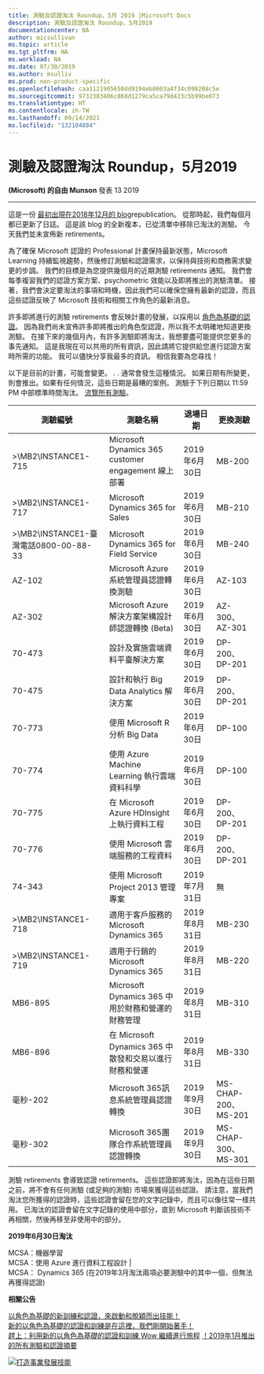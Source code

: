 ```yaml
---
title: 測驗及認證淘汰 Roundup，5月 2019 |Microsoft Docs
description: 測驗及認證淘汰 Roundup，5月2019
documentationcenter: NA
author: micsullivan
ms.topic: article
ms.tgt_pltfrm: NA
ms.workload: NA
ms.date: 07/30/2019
ms.author: msulliv
ms.prod: non-product-specific
ms.openlocfilehash: caa1121905650dd9194eb8603a4f34c098208c5e
ms.sourcegitcommit: 9732383406c868d1279ca5ca79d423c5b99be073
ms.translationtype: HT
ms.contentlocale: zh-TW
ms.lasthandoff: 09/14/2021
ms.locfileid: "132104884"
---
```

# <a name="exam-and-certification-retirement-roundup-may-2019"></a>測驗及認證淘汰 Roundup，5月2019

**(Microsoft) 的自由 Munson** 發表 13 2019

___

這是一份 [最初出現在2018年12月的 blog](https://www.microsoft.com/en-us/learning/community-blog-post.aspx?BlogId=8&Id=375189)republication。 從那時起，我們每個月都已更新了日誌。 這是該 blog 的全新複本，已從清單中移除已淘汰的測驗。 今天我們並未宣佈新 retirements。

為了確保 Microsoft 認證的 Professional 計畫保持最新狀態，Microsoft Learning 持續監視趨勢，然後修訂測驗和認證需求，以保持與技術和商務需求變更的步調。 我們的目標是為您提供幾個月的近期測驗 retirements 通知。 我們會每季複習我們的認證方案方案、psychometric 效能以及即將推出的測驗清單。 接著，我們會決定要淘汰的事項和時機，因此我們可以確保您擁有最新的認證，而且這些認證反映了 Microsoft 技術和相關工作角色的最新消息。

許多即將進行的測驗 retirements 會反映計畫的發展，以採用以 [角色為基礎的認證](https://www.microsoft.com/en-us/learning/community-blog-post.aspx?BlogId=8&Id=375159)。 因為我們尚未宣佈許多即將推出的角色型認證，所以我不太明確地知道更換測驗。 在接下來的幾個月內，有許多測驗即將淘汰，我想要盡可能提供您更多的事先通知。 這是我現在可以共用的所有資訊，因此請將它提供給您進行認證方案時所需的功能。 我可以儘快分享我最多的資訊。 相信我要為您尋找！

以下是目前的計畫，可能會變更。 . . 通常會發生這種情況。 如果日期有所變更，則會推出。如果有任何情況，這些日期是最糟的案例。 測驗于下列日期以 11:59 PM 中部標準時間淘汰。 [流覽所有測驗](https://www.microsoft.com/learning/exam-list.aspx)。

| 測驗編號 | 測驗名稱 | 退場日期 | 更換測驗  |
| --- | --- | --- | --- |
| >\MB2\INSTANCE1-715 | Microsoft Dynamics 365 customer engagement 線上部署 | 2019年6月30日 | MB-200 |
| >\MB2\INSTANCE1-717 | Microsoft Dynamics 365 for Sales | 2019年6月30日 | MB-210 |
| >\MB2\INSTANCE1-臺灣電話0800-00-88-33 | Microsoft Dynamics 365 for Field Service | 2019年6月30日 | MB-240 |
| AZ-102 | Microsoft Azure系統管理員認證轉換測驗 | 2019年6月30日 | AZ-103 |
| AZ-302 | Microsoft Azure解決方案架構設計師認證轉換 (Beta)  | 2019年6月30日 | AZ-300、AZ-301 |
| 70-473 | 設計及實施雲端資料平臺解決方案 | 2019年6月30日 | DP-200、DP-201 |
| 70-475 | 設計和執行 Big Data Analytics 解決方案 | 2019年6月30日 | DP-200、DP-201 |
| 70-773 | 使用 Microsoft R 分析 Big Data | 2019年6月30日 | DP-100 |
| 70-774 | 使用 Azure Machine Learning 執行雲端資料科學 | 2019年6月30日 | DP-100 |
| 70-775 | 在 Microsoft Azure HDInsight 上執行資料工程 | 2019年6月30日 | DP-200、DP-201 |
| 70-776 | 使用 Microsoft 雲端服務的工程資料 | 2019年6月30日 | DP-200、DP-201 |
| 74-343 | 使用 Microsoft Project 2013 管理專案 | 2019年7月31日 | 無 |
| >\MB2\INSTANCE1-718 | 適用于客戶服務的 Microsoft Dynamics 365 | 2019年8月31日 | MB-230 |
| >\MB2\INSTANCE1-719 | 適用于行銷的 Microsoft Dynamics 365 | 2019年8月31日 | MB-220 |
| MB6-895 | Microsoft Dynamics 365 中用於財務和營運的財務管理 | 2019年8月31日 | MB-310 |
| MB6-896 | 在 Microsoft Dynamics 365 中散發和交易以進行財務和營運 | 2019年8月31日 | MB-330 |
| 毫秒-202 | Microsoft 365訊息系統管理員認證轉換 | 2019年9月30日 | MS-CHAP-200、MS-201 |
| 毫秒-302 | Microsoft 365團隊合作系統管理員認證轉換 | 2019年9月30日 | MS-CHAP-300、MS-301 |


測驗 retirements 會導致認證 retirements。 這些認證即將淘汰，因為在這些日期之前，將不會有任何測驗 (或足夠的測驗) 市場來獲得這些認證。 請注意，當我們淘汰您所獲得的認證時，這些認證會留在您的文字記錄中，而且可以像往常一樣共用。 已淘汰的認證會留在文字記錄的使用中部分，直到 Microsoft 判斷該技術不再相關，然後再移至非使用中的部分。

**2019年6月30日淘汰**

MCSA：機器學習  
MCSA：使用 Azure 進行資料工程設計 |  
MCSA： Dynamics 365 (在2019年3月淘汰兩項必要測驗中的其中一個，但無法再獲得認證) 

**相關公告** 
  
[以角色為基礎的新訓練和認證，來啟動和脫穎而出技能！](https://www.microsoft.com/en-us/learning/community-blog-post.aspx?BlogId=8&Id=375161)   
[新的以角色為基礎的認證和訓練是在這裡，我們剛開始著手！](https://www.microsoft.com/en-us/learning/community-blog-post.aspx?BlogId=8&Id=375159)  
[趕上：利用新的以角色為基礎的認證和訓練 Wow 繼續進行旅程](https://www.microsoft.com/en-us/learning/community-blog-post.aspx?BlogId=8&Id=375200) [！2019年1月推出的所有測驗和認證摘要](https://www.microsoft.com/en-us/learning/community-blog-post.aspx?BlogId=8&Id=375204)

[![打造事業發展技能](images/microsoft-certified-banner.png)](https://www.microsoft.com/learning/azure-training-certification.aspx?WT.icid=mva_bnr_lexawareness_usen_asi_rightrail_oct2017)

